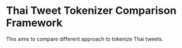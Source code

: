 Thai Tweet Tokenizer Comparison Framework
=============================================

This aims to compare different approach to tokenize Thai tweets.